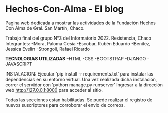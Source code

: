 # Hechos-Con-Alma  - El blog

Pagina web dedicada a mostrar las actividades de la Fundación Hechos Con Alma de Gral. San Martín, Chaco.

Trabajo final del grupo N°3 del Informatorio 2022. Resistencia, Chaco
Integrantes:
-Mora, Paloma Cesia
-Escobar, Rubén Eduardo
-Benitez, Jessica Evelin
-Strongoli, Rafael Ricardo

****TECNOLOGIAS UTILIZADAS****
-HTML
-CSS
-BOOTSTRAP
-DJANGO
-JAVASCRIPT

INSTALACION:
Ejecutar 'pip install -r requirements.txt' para instalar las dependencias en su entorno virtual.
Una vez realizada dicha instalación, correr el servidor con 'python manage.py runserver'
Ingresar a la dirección web http://127.0.0.1:8000 para acceder al sitio.

Todas las secciones estan habilitadas. Se puede realizar el registro de nuevos suscriptores para corroborar el envio de correos.
